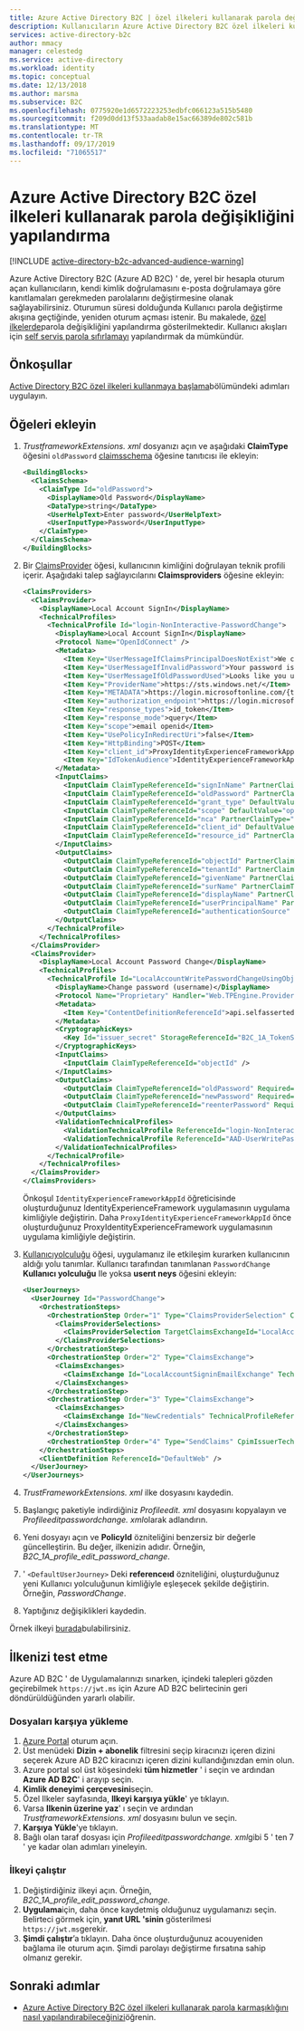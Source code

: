 ```yaml
---
title: Azure Active Directory B2C | özel ilkeleri kullanarak parola değişikliğini yapılandırma | Microsoft Docs
description: Kullanıcıların Azure Active Directory B2C özel ilkeleri kullanarak parolalarını değiştirmesini nasıl sağlayacağınızı öğrenin.
services: active-directory-b2c
author: mmacy
manager: celestedg
ms.service: active-directory
ms.workload: identity
ms.topic: conceptual
ms.date: 12/13/2018
ms.author: marsma
ms.subservice: B2C
ms.openlocfilehash: 0775920e1d6572223253edbfc066123a515b5480
ms.sourcegitcommit: f209d0dd13f533aadab8e15ac66389de802c581b
ms.translationtype: MT
ms.contentlocale: tr-TR
ms.lasthandoff: 09/17/2019
ms.locfileid: "71065517"
---
```

# <a name="configure-password-change-using-custom-policies-in-azure-active-directory-b2c"></a>Azure Active Directory B2C özel ilkeleri kullanarak parola değişikliğini yapılandırma

[!INCLUDE [active-directory-b2c-advanced-audience-warning](../../includes/active-directory-b2c-advanced-audience-warning.md)]

Azure Active Directory B2C (Azure AD B2C) ' de, yerel bir hesapla oturum açan kullanıcıların, kendi kimlik doğrulamasını e-posta doğrulamaya göre kanıtlamaları gerekmeden parolalarını değiştirmesine olanak sağlayabilirsiniz. Oturumun süresi dolduğunda Kullanıcı parola değiştirme akışına geçtiğinde, yeniden oturum açması istenir. Bu makalede, [özel ilkelerde](active-directory-b2c-overview-custom.md)parola değişikliğini yapılandırma gösterilmektedir. Kullanıcı akışları için [self servis parola sıfırlamayı](active-directory-b2c-reference-sspr.md) yapılandırmak da mümkündür.

## <a name="prerequisites"></a>Önkoşullar

[Active Directory B2C özel ilkeleri kullanmaya başlama](active-directory-b2c-get-started-custom.md)bölümündeki adımları uygulayın.

## <a name="add-the-elements"></a>Öğeleri ekleyin

1. *TrustframeworkExtensions. xml* dosyanızı açın ve aşağıdaki **ClaimType** öğesini `oldPassword` [claimsschema](claimsschema.md) öğesine tanıtıcısı ile ekleyin:

    ```XML
    <BuildingBlocks>
      <ClaimsSchema>
        <ClaimType Id="oldPassword">
          <DisplayName>Old Password</DisplayName>
          <DataType>string</DataType>
          <UserHelpText>Enter password</UserHelpText>
          <UserInputType>Password</UserInputType>
        </ClaimType>
      </ClaimsSchema>
    </BuildingBlocks>
    ```

2. Bir [ClaimsProvider](claimsproviders.md) öğesi, kullanıcının kimliğini doğrulayan teknik profili içerir. Aşağıdaki talep sağlayıcılarını **Claimsproviders** öğesine ekleyin:

    ```XML
    <ClaimsProviders>
      <ClaimsProvider>
        <DisplayName>Local Account SignIn</DisplayName>
        <TechnicalProfiles>
          <TechnicalProfile Id="login-NonInteractive-PasswordChange">
            <DisplayName>Local Account SignIn</DisplayName>
            <Protocol Name="OpenIdConnect" />
            <Metadata>
              <Item Key="UserMessageIfClaimsPrincipalDoesNotExist">We can't seem to find your account</Item>
              <Item Key="UserMessageIfInvalidPassword">Your password is incorrect</Item>
              <Item Key="UserMessageIfOldPasswordUsed">Looks like you used an old password</Item>
              <Item Key="ProviderName">https://sts.windows.net/</Item>
              <Item Key="METADATA">https://login.microsoftonline.com/{tenant}/.well-known/openid-configuration</Item>
              <Item Key="authorization_endpoint">https://login.microsoftonline.com/{tenant}/oauth2/token</Item>
              <Item Key="response_types">id_token</Item>
              <Item Key="response_mode">query</Item>
              <Item Key="scope">email openid</Item>
              <Item Key="UsePolicyInRedirectUri">false</Item>
              <Item Key="HttpBinding">POST</Item>
              <Item Key="client_id">ProxyIdentityExperienceFrameworkAppId</Item>
              <Item Key="IdTokenAudience">IdentityExperienceFrameworkAppId</Item>
            </Metadata>
            <InputClaims>
              <InputClaim ClaimTypeReferenceId="signInName" PartnerClaimType="username" Required="true" />
              <InputClaim ClaimTypeReferenceId="oldPassword" PartnerClaimType="password" Required="true" />
              <InputClaim ClaimTypeReferenceId="grant_type" DefaultValue="password" />
              <InputClaim ClaimTypeReferenceId="scope" DefaultValue="openid" />
              <InputClaim ClaimTypeReferenceId="nca" PartnerClaimType="nca" DefaultValue="1" />
              <InputClaim ClaimTypeReferenceId="client_id" DefaultValue="ProxyIdentityExperienceFrameworkAppID" />
              <InputClaim ClaimTypeReferenceId="resource_id" PartnerClaimType="resource" DefaultValue="IdentityExperienceFrameworkAppID" />
            </InputClaims>
            <OutputClaims>
              <OutputClaim ClaimTypeReferenceId="objectId" PartnerClaimType="oid" />
              <OutputClaim ClaimTypeReferenceId="tenantId" PartnerClaimType="tid" />
              <OutputClaim ClaimTypeReferenceId="givenName" PartnerClaimType="given_name" />
              <OutputClaim ClaimTypeReferenceId="surName" PartnerClaimType="family_name" />
              <OutputClaim ClaimTypeReferenceId="displayName" PartnerClaimType="name" />
              <OutputClaim ClaimTypeReferenceId="userPrincipalName" PartnerClaimType="upn" />
              <OutputClaim ClaimTypeReferenceId="authenticationSource" DefaultValue="localAccountAuthentication" />
            </OutputClaims>
          </TechnicalProfile>
        </TechnicalProfiles>
      </ClaimsProvider>
      <ClaimsProvider>
        <DisplayName>Local Account Password Change</DisplayName>
        <TechnicalProfiles>
          <TechnicalProfile Id="LocalAccountWritePasswordChangeUsingObjectId">
            <DisplayName>Change password (username)</DisplayName>
            <Protocol Name="Proprietary" Handler="Web.TPEngine.Providers.SelfAssertedAttributeProvider, Web.TPEngine, Version=1.0.0.0, Culture=neutral, PublicKeyToken=null" />
            <Metadata>
              <Item Key="ContentDefinitionReferenceId">api.selfasserted</Item>
            </Metadata>
            <CryptographicKeys>
              <Key Id="issuer_secret" StorageReferenceId="B2C_1A_TokenSigningKeyContainer" />
            </CryptographicKeys>
            <InputClaims>
              <InputClaim ClaimTypeReferenceId="objectId" />
            </InputClaims>
            <OutputClaims>
              <OutputClaim ClaimTypeReferenceId="oldPassword" Required="true" />
              <OutputClaim ClaimTypeReferenceId="newPassword" Required="true" />
              <OutputClaim ClaimTypeReferenceId="reenterPassword" Required="true" />
            </OutputClaims>
            <ValidationTechnicalProfiles>
              <ValidationTechnicalProfile ReferenceId="login-NonInteractive-PasswordChange" />
              <ValidationTechnicalProfile ReferenceId="AAD-UserWritePasswordUsingObjectId" />
            </ValidationTechnicalProfiles>
          </TechnicalProfile>
        </TechnicalProfiles>
      </ClaimsProvider>
    </ClaimsProviders>
    ```

    Önkoşul `IdentityExperienceFrameworkAppId` öğreticisinde oluşturduğunuz IdentityExperienceFramework uygulamasının uygulama kimliğiyle değiştirin. Daha `ProxyIdentityExperienceFrameworkAppId` önce oluşturduğunuz ProxyIdentityExperienceFramework uygulamasının uygulama kimliğiyle değiştirin.

3. [Kullanıcıyolculuğu](userjourneys.md) öğesi, uygulamanız ile etkileşim kurarken kullanıcının aldığı yolu tanımlar. Kullanıcı tarafından tanımlanan `PasswordChange` **Kullanıcı yolculuğu** Ile yoksa **userıt neys** öğesini ekleyin:

    ```XML
    <UserJourneys>
      <UserJourney Id="PasswordChange">
        <OrchestrationSteps>
          <OrchestrationStep Order="1" Type="ClaimsProviderSelection" ContentDefinitionReferenceId="api.idpselections">
            <ClaimsProviderSelections>
              <ClaimsProviderSelection TargetClaimsExchangeId="LocalAccountSigninEmailExchange" />
            </ClaimsProviderSelections>
          </OrchestrationStep>
          <OrchestrationStep Order="2" Type="ClaimsExchange">
            <ClaimsExchanges>
              <ClaimsExchange Id="LocalAccountSigninEmailExchange" TechnicalProfileReferenceId="SelfAsserted-LocalAccountSignin-Email" />
            </ClaimsExchanges>
          </OrchestrationStep>
          <OrchestrationStep Order="3" Type="ClaimsExchange">
            <ClaimsExchanges>
              <ClaimsExchange Id="NewCredentials" TechnicalProfileReferenceId="LocalAccountWritePasswordChangeUsingObjectId" />
            </ClaimsExchanges>
          </OrchestrationStep>
          <OrchestrationStep Order="4" Type="SendClaims" CpimIssuerTechnicalProfileReferenceId="JwtIssuer" />
        </OrchestrationSteps>
        <ClientDefinition ReferenceId="DefaultWeb" />
      </UserJourney>
    </UserJourneys>
    ```

4. *TrustFrameworkExtensions. xml* ilke dosyasını kaydedin.
5. Başlangıç paketiyle indirdiğiniz *Profileedit. xml* dosyasını kopyalayın ve *Profileeditpasswordchange. xml*olarak adlandırın.
6. Yeni dosyayı açın ve **PolicyId** özniteliğini benzersiz bir değerle güncelleştirin. Bu değer, ilkenizin adıdır. Örneğin, *B2C_1A_profile_edit_password_change*.
7. ' `<DefaultUserJourney>` Deki **referenceıd** özniteliğini, oluşturduğunuz yeni Kullanıcı yolculuğunun kimliğiyle eşleşecek şekilde değiştirin. Örneğin, *PasswordChange*.
8. Yaptığınız değişiklikleri kaydedin.

Örnek ilkeyi [burada](https://github.com/Azure-Samples/active-directory-b2c-custom-policy-starterpack/tree/master/scenarios/password-change)bulabilirsiniz.

## <a name="test-your-policy"></a>İlkenizi test etme

Azure AD B2C ' de Uygulamalarınızı sınarken, içindeki talepleri gözden geçirebilmek `https://jwt.ms` için Azure AD B2C belirtecinin geri döndürüldüğünden yararlı olabilir.

### <a name="upload-the-files"></a>Dosyaları karşıya yükleme

1. [Azure Portal](https://portal.azure.com/) oturum açın.
2. Üst menüdeki **Dizin + abonelik** filtresini seçip kiracınızı içeren dizini seçerek Azure AD B2C kiracınızı içeren dizini kullandığınızdan emin olun.
3. Azure portal sol üst köşesindeki **tüm hizmetler** ' i seçin ve ardından **Azure AD B2C**' i arayıp seçin.
4. **Kimlik deneyimi çerçevesini**seçin.
5. Özel Ilkeler sayfasında, **Ilkeyi karşıya yükle**' ye tıklayın.
6. Varsa **Ilkenin üzerine yaz**' ı seçin ve ardından *TrustframeworkExtensions. xml* dosyasını bulun ve seçin.
7. **Karşıya Yükle**'ye tıklayın.
8. Bağlı olan taraf dosyası için *Profileeditpasswordchange. xml*gibi 5 ' ten 7 ' ye kadar olan adımları yineleyin.

### <a name="run-the-policy"></a>İlkeyi çalıştır

1. Değiştirdiğiniz ilkeyi açın. Örneğin, *B2C_1A_profile_edit_password_change*.
2. **Uygulama**için, daha önce kaydetmiş olduğunuz uygulamanızı seçin. Belirteci görmek için, **yanıt URL 'sinin** gösterilmesi `https://jwt.ms`gerekir.
3. **Şimdi çalıştır**’a tıklayın. Daha önce oluşturduğunuz acouyeniden bağlama ile oturum açın. Şimdi parolayı değiştirme fırsatına sahip olmanız gerekir.

## <a name="next-steps"></a>Sonraki adımlar

- [Azure Active Directory B2C özel ilkeleri kullanarak parola karmaşıklığını nasıl yapılandırabileceğinizi](active-directory-b2c-reference-password-complexity-custom.md)öğrenin.
